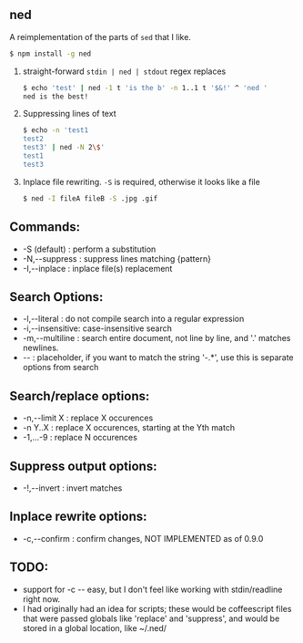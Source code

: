  ned
-----

A reimplementation of the parts of `sed` that I like.

```sh
$ npm install -g ned
```

1. straight-forward `stdin | ned | stdout` regex replaces

    ```sh
    $ echo 'test' | ned -1 t 'is the b' -n 1..1 t '$&!' ^ 'ned '
    ned is the best!
    ```

2. Suppressing lines of text

    ```sh
    $ echo -n 'test1
    test2
    test3' | ned -N 2\$'
    test1
    test3
    ```

3. Inplace file rewriting. `-S` is required, otherwise it looks like a file

    ```sh
    $ ned -I fileA fileB -S .jpg .gif
    ```

## Commands:

*  -S (default)  : perform a substitution
*  -N,--suppress : suppress lines matching {pattern}
*  -I,--inplace  : inplace file(s) replacement

## Search Options:

*  -l,--literal    : do not compile search into a regular expression
*  -i,--insensitive: case-insensitive search
*  -m,--multiline  : search entire document, not line by line, and '.' matches newlines.
*  --              : placeholder, if you want to match the string '-.*', use this is separate options from search

## Search/replace options:

*  -n,--limit X    : replace X occurences
*  -n Y..X         : replace X occurences, starting at the Yth match
*  -1,...-9        : replace N occurences

## Suppress output options:

*  -!,--invert     : invert matches

## Inplace rewrite options:

*  -c,--confirm    : confirm changes, NOT IMPLEMENTED as of 0.9.0

## TODO:

* support for -c -- easy, but I don't feel like working with stdin/readline right now.
* I had originally had an idea for scripts; these would be coffeescript files that were passed globals like 'replace' and 'suppress', and would be stored in a global location, like ~/.ned/
